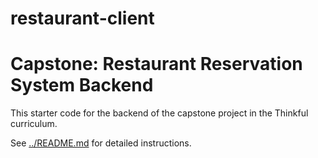 # restaurant-client


# Capstone: Restaurant Reservation System Backend

This starter code for the backend of the capstone project in the Thinkful curriculum.

See [../README.md](../README.md) for detailed instructions.
